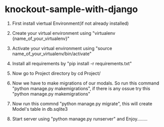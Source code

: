 # knockout-sample-with-django

1. First install viertual Environment(if not already installed)

2. Create your virtual environment using "virtualenv {name_of_your_virtualenv}"

3. Activate your virtual environment using "source name_of_your_virtualenv/bin/activate"

4. Install all requirements by "pip install -r requirements.txt"

5. Now go to Project directory by cd Project/

6. Now we have to make migrations of our modals. So run this command "python manage.py makemigrations", if there is any ossue try this "python manage.py makemigrations"

7. Now run this commnd "python manage.py migrate", this will create Model's table in db.sqlite3

8. Start server using "python manage.py runserver" and Enjoy........
